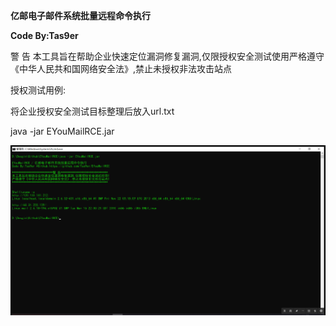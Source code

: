 **亿邮电子邮件系统批量远程命令执行**

**Code By:Tas9er**



警 告
本工具旨在帮助企业快速定位漏洞修复漏洞,仅限授权安全测试使用严格遵守《中华人民共和国网络安全法》,禁止未授权非法攻击站点



授权测试用例:

将企业授权安全测试目标整理后放入url.txt

java -jar EYouMailRCE.jar

![example](example.png)



